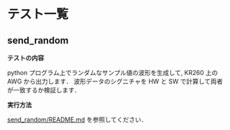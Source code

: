 # テスト一覧

## send_random

**テストの内容**

python プログラム上でランダムなサンプル値の波形を生成して, KR260 上の AWG から出力します．
波形データのシグニチャを HW と SW で計算して両者が一致するか検証します．

**実行方法**

[send_random/README.md](./send_random/README.md) を参照してください．
